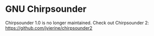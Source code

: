 # GNU Chirpsounder

Chirpsounder 1.0 is no longer maintained. Check out Chirpsounder 2: https://github.com/jvierine/chirpsounder2

